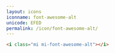 ```yaml
---
layout: icons
iconname: font-awesome-alt
unicode: EFED
permalink: /icon/font-awesome-alt/
---
```


``` html
<i class="mi mi-font-awesome-alt"></i>
```
